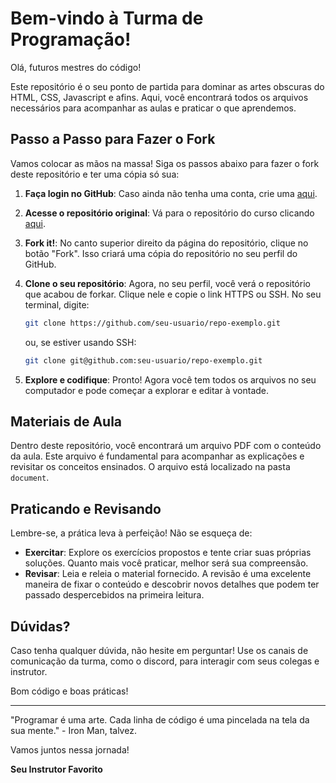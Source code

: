 # Bem-vindo à Turma de Programação!

Olá, futuros mestres do código!

Este repositório é o seu ponto de partida para dominar as artes obscuras do HTML, CSS, Javascript e afins. Aqui, você encontrará todos os arquivos necessários para acompanhar as aulas e praticar o que aprendemos.

## Passo a Passo para Fazer o Fork

Vamos colocar as mãos na massa! Siga os passos abaixo para fazer o fork deste repositório e ter uma cópia só sua:

1. **Faça login no GitHub**: Caso ainda não tenha uma conta, crie uma [aqui](https://github.com/).
2. **Acesse o repositório original**: Vá para o repositório do curso clicando [aqui](https://github.com/Prisma-Tech-Brasil/aula-11).
3. **Fork it!**: No canto superior direito da página do repositório, clique no botão "Fork". Isso criará uma cópia do repositório no seu perfil do GitHub.
4. **Clone o seu repositório**: Agora, no seu perfil, você verá o repositório que acabou de forkar. Clique nele e copie o link HTTPS ou SSH. No seu terminal, digite:

   ```bash
   git clone https://github.com/seu-usuario/repo-exemplo.git
   ```

   ou, se estiver usando SSH:

   ```bash
   git clone git@github.com:seu-usuario/repo-exemplo.git
   ```

5. **Explore e codifique**: Pronto! Agora você tem todos os arquivos no seu computador e pode começar a explorar e editar à vontade.

## Materiais de Aula

Dentro deste repositório, você encontrará um arquivo PDF com o conteúdo da aula. Este arquivo é fundamental para acompanhar as explicações e revisitar os conceitos ensinados. O arquivo está localizado na pasta `document`.

## Praticando e Revisando

Lembre-se, a prática leva à perfeição! Não se esqueça de:

- **Exercitar**: Explore os exercícios propostos e tente criar suas próprias soluções. Quanto mais você praticar, melhor será sua compreensão.
- **Revisar**: Leia e releia o material fornecido. A revisão é uma excelente maneira de fixar o conteúdo e descobrir novos detalhes que podem ter passado despercebidos na primeira leitura.

## Dúvidas?

Caso tenha qualquer dúvida, não hesite em perguntar! Use os canais de comunicação da turma, como o discord, para interagir com seus colegas e instrutor.

Bom código e boas práticas!

---

"Programar é uma arte. Cada linha de código é uma pincelada na tela da sua mente." - Iron Man, talvez.

Vamos juntos nessa jornada!

**Seu Instrutor Favorito**
